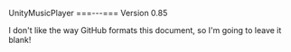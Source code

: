 UnityMusicPlayer
===---===
Version 0.85

I don't like the way GitHub formats this document, so I'm going to leave it blank!
